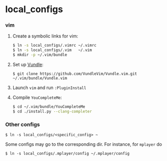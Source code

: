 # local\_configs

### vim

1. Create a symbolic links for vim:

    ```bash
    $ ln -s local_configs/.vimrc ~/.vimrc
    $ ln -s local_configs/.vim   ~/.vim
    $ mkdir -p ~/.vim/bundle
    ```

2. Set up [Vundle](https://github.com/VundleVim/Vundle.vim):

    `$ git clone https://github.com/VundleVim/Vundle.vim.git ~/.vim/bundle/Vundle.vim`

3. Launch `vim` and run `:PluginInstall`

4. Compile `YouCompleteMe`:

    ```bash
    $ cd ~/.vim/bundle/YouCompleteMe
    $ cd ./install.py --clang-completer
    ```

### Other configs

    $ ln -s local_configs/<specific_config> ~

Some configs may go to the corresponding dir. For instance, for `mplayer` do

    $ ln -s local_configs/.mplayer/config ~/.mplayer/config
